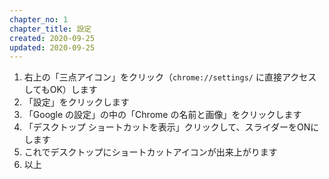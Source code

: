 ```yaml
---
chapter_no: 1
chapter_title: 設定
created: 2020-09-25
updated: 2020-09-25
---
```

1. 右上の「三点アイコン」をクリック（`chrome://settings/` に直接アクセスしてもOK）します
1. 「設定」をクリックします
1. 「Google の設定」の中の「Chrome の名前と画像」をクリックします
1. 「デスクトップ ショートカットを表示」クリックして、スライダーをONにします
1. これでデスクトップにショートカットアイコンが出来上がります
1. 以上
